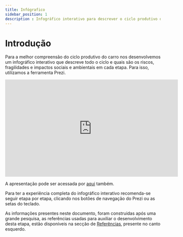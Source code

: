 ```yaml
---
title: Infógrafico
sidebar_position: 1
description : Infográfico interativo para descrever o ciclo produtivo do carro e seus pontos de risco e fragilidade, apontando também impactos sociais e ambientais do ciclo. 
---
```


# Introdução

Para a melhor compreensão do ciclo produtivo do carro nos desenvolvemos um infográfico interativo que descreve todo o ciclo e quais são os riscos, fragilidades e impactos sociais e ambientais em cada etapa. Para isso, utilizamos a ferramenta Prezi.


<div align="center" class="zoom-image"><iframe src="https://prezi.com/p/embed/Azaqa6NExqUNcRd5LChP/" id="iframe_container" frameborder="0" webkitallowfullscreen="" mozallowfullscreen="" allowfullscreen="" allow="autoplay; fullscreen" height="315" width="560"></iframe>
</div>

A apresentação pode ser acessada por [aqui](https://prezi.com/view/lEiL65LmUNfYtvM47nes/) também.

Para ter a experiência completa do infográfico interativo recomenda-se seguir etapa por etapa, clicando nos botões de navegação do Prezi ou as setas do teclado.

As informações presentes neste documento, foram construidas após uma grande pesquisa, as referências usadas para auxiliar o desenvolvimento desta etapa, estão disponíveis na secção de [Referências](https://inteli-college.github.io/2024-2A-T08-EC07-G03/docs/Sprints/Sprint%201/Econo-Circular-Mapeamento-Ciclo-Produ%C3%A7%C3%A3o/Referencias), presente no canto esquerdo.